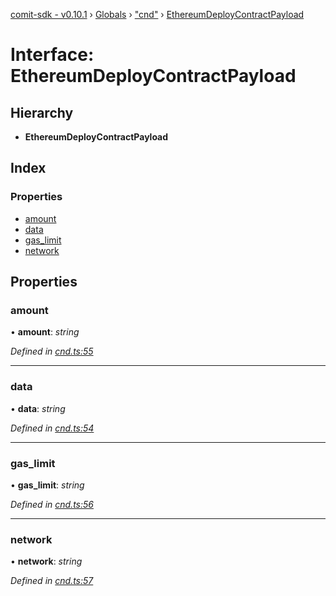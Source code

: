 [comit-sdk - v0.10.1](../README.md) › [Globals](../globals.md) › ["cnd"](../modules/_cnd_.md) › [EthereumDeployContractPayload](_cnd_.ethereumdeploycontractpayload.md)

# Interface: EthereumDeployContractPayload

## Hierarchy

* **EthereumDeployContractPayload**

## Index

### Properties

* [amount](_cnd_.ethereumdeploycontractpayload.md#amount)
* [data](_cnd_.ethereumdeploycontractpayload.md#data)
* [gas_limit](_cnd_.ethereumdeploycontractpayload.md#gas_limit)
* [network](_cnd_.ethereumdeploycontractpayload.md#network)

## Properties

###  amount

• **amount**: *string*

*Defined in [cnd.ts:55](https://github.com/comit-network/comit-js-sdk/blob/68ef370/src/cnd.ts#L55)*

___

###  data

• **data**: *string*

*Defined in [cnd.ts:54](https://github.com/comit-network/comit-js-sdk/blob/68ef370/src/cnd.ts#L54)*

___

###  gas_limit

• **gas_limit**: *string*

*Defined in [cnd.ts:56](https://github.com/comit-network/comit-js-sdk/blob/68ef370/src/cnd.ts#L56)*

___

###  network

• **network**: *string*

*Defined in [cnd.ts:57](https://github.com/comit-network/comit-js-sdk/blob/68ef370/src/cnd.ts#L57)*
